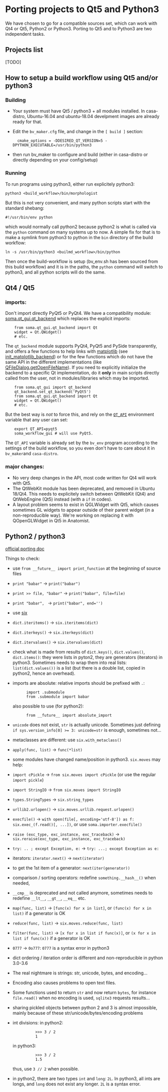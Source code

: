 Porting projects to Qt5 and Python3
===================================

We have chosen to go for a compatible sources set, which can work with Qt4 or Qt5, Python2 or Python3.
Porting to Qt5 and to Python3 are two independent tasks.

Projects list
-------------

\[TODO]

How to setup a build workflow using Qt5 and/or python3
------------------------------------------------------

### Building

* Your system must have Qt5 / python3 + all modules installed. In casa-distro, Ubuntu-16.04 and ubuntu-18.04 develpment images are already ready for that.
* Edit the `bv_maker.cfg` file, and change in the `[ build ]` section:

        cmake_options = -DDESIRED_QT_VERSION=5 -DPYTHON_EXECUTABLE=/usr/bin/python3
    
* then run bv_maker to configure and build (either in casa-distro or directly depending on your config/setup)

### Running

To run programs using python3, either run explicitely python3:

    python3 <build_workflow>/bin/morphologist
    
But this is not very convenient, and many python scripts start with the standard shebang:

    #!/usr/bin/env python
    
which would normally call python2 because python2 is what is called via the `python` command on many systems up to now.
A simple fix for that is to make a symlink from python3 to python in the `bin` directory of the build workflow:

    ln -s /usr/bin/python3 <builmd_workflow>/bin/python
    
Then once the build-workflow is setup (bv_env.sh has been sourced from this build workflow) and it is in the paths, the `python` command will switch to python3, and all python scripts will do the same.


Qt4 / Qt5
---------

### imports:

Don't import directly PyQt5 or PyQt4. We have a compatibility module: [soma.qt_gui.qt_backend](http://brainvisa.info/soma-base/sphinx/api.html#module-soma.qt_gui.qt_backend) which replaces the explicit imports:

        from soma.qt_gui.qt_backend import Qt
        widget = Qt.QWidget()
        # etc.

The `qt_backend` module supports PyQt4, PyQt5 and PySide transparently, and offers a few functions to help links with [matplotlib](https://matplotlib.org/) (see [init_matplotlib_backend](http://brainvisa.info/soma-base/sphinx/api.html#soma.qt_gui.qt_backend.init_matplotlib_backend)) or for the few functions which do not have the same API in the different implementations (like [QFileDialog.getOpenFileName](http://brainvisa.info/soma-base/sphinx/api.html#soma.qt_gui.qt_backend.getOpenFileName)).
If you need to explicitly initialize the backend to a specific Qt implementation, do it **only** in main scripts directly called from the user, not in modules/libraries which may be imported.

        from soma.qt_gui import qt_backend
        qt_backend.set_qt_backend('PyQt5')
        from soma.qt_gui.qt_backend import Qt
        widget = Qt.QWidget()
        # etc.

But the best way is *not* to force this, and rely on the [`QT_API`](https://stackoverflow.com/questions/52930781/qt-api-environment-variable) environment variable that any user can set:

        export QT_API=pyqt5
        soma_workflow_gui # will use PyQt5.
        
The `QT_API` variable is already set by the `bv_env` program according to the settings of the build workflow, so you even don't have to care about it in `bv_maker`and `casa-distro`.

### major changes:

* No very deep changes in the API, most code written for Qt4 will work with Qt5.
* The QtWebKit module has been deprecated, and removed in Ubuntu 18/Qt4. This needs to explicitely switch between QtWebKit (Qt4) and QtWebEngine (Qt5) instead (with a `if` in codes).
* A layout problem seems to exist in QGLWidget with Qt5, which causes sometimes GL widgets to appear outside of their parent widget (in a non-reproducible way). We're working on replacing it with QOpenGLWidget in Qt5 in Anatomist.


Python2 / python3
-----------------

[official porting doc](https://docs.python.org/3/howto/pyporting.html)

Things to check:

* use ``from __future__ import print_function`` at the beginning of source files
* ``print "babar"`` -> ``print("babar")``
* ``print >> file, "babar"`` -> ``print("babar", file=file)``
* ``print "babar", `` -> ``print("babar", end='')``
* use [six](https://pythonhosted.org/six/)
* ``dict.iteritems()`` -> ``six.iteritems(dict)``
* ``dict.iterkeys()`` -> ``six.iterkeys(dict)``
* ``dict.itervalues()`` -> ``six.itervalues(dict)``
* check what is made from results of ``dict.keys()``, ``dict.values()``, ``dict.items()``: they were lists in pyton2, they are generators (iterators) in python3. Sometimes needs to wrap them into real lists: ``list(dict.values())`` is a list (but there is a double list, copied in python2, hence an overhead).
* imports are absolute: relative imports should be prefixed with `.`:

            import .submodule
            from .submodule import babar
  
  also possible to use (for python2):
            
            from __future__ import absolute_import
            
* `unicode` does not exist, `str` is actually unicode. Sometimes just defining `if sys.version_info[0] >= 3: unicode=str` is enough, sometimes not...
* metaclasses are different: use ``six.with_metaclass()``
* ``apply(func, list)`` -> ``func(*list)``
* some modules have changed name/position in python3. `six.moves` may help:
* ``import cPickle`` -> ``from six.moves import cPickle`` (or use the regular ``import pickle``)
* ``import StringIO`` -> ``from six.moves import StringIO``
* ``types.StringTypes`` -> ``six.string_types``
* ``urllib2.urlopen()`` -> ``six.moves.urllib.request.urlopen()``
* ``execfile()`` -> ``with open(file[, encoding='utf-8']) as f: six.exec_(f.read()[, ...])``, or use ``soma.importer.execfile()``
* ``raise (exc_type, exc_instance, exc_traceback)`` -> ``six.reraise(exc_type, exc_instance, exc_traceback)``
* ``try: .. ; except Exception, e:`` -> ``try: ...; except Exception as e:``
* iterators: ``iterator.next()`` -> ``next(iterator)``
* to get the 1st item of a generator: ``next(iter(generator))``
* comparison / sorting operators: redefine ``something.__hash__()`` when needed, 
* ``__cmp__`` is deprecated and not called anymore, sometimes needs to redefine ``__lt__``, ``__gt__``, ``__eq__`` etc.
* ``map(func, list)`` -> ``[func(x) for x in list]``, or ``(func(x) for x in list)`` if a generator is OK
* ``reduce(func, list)`` -> ``six.moves.reduce(func, list)``
* ``filter(func, list)`` -> ``[x for x in list if func(x)]``, or ``(x for x in list if func(x))`` if a generator is OK
* `0777` -> `0o777`: `0777` is a syntax error in python3
* dict ordering / iteration order is different and non-reproducible in python 3.0-3.6
* The real nightmare is strings: str, unicode, bytes, and encoding...
* Encoding also causes problems to open text files.
* Some functions used to return `str` and now return `bytes`, for instance ``file.read()`` when no encoding is used, ``sqlite3`` requests results...
* sharing pickled objects between python 2 and 3 is almost impossible, mainly because of these str/unicode/bytes/encoding problems
* int divisions: in python2:

                >>> 3 / 2
                1

  in python3:

                >>> 3 / 2
                1.5

  thus, use ``3 // 2`` when possible.
* in python2, there are two types `int` and `long`: `2L`. In python3, all ints are longs, and `long` does not exist any longer. `2L` is a syntax error.
